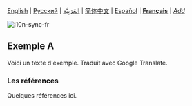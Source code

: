 [English](README.md) | [Русский](README-ru.md) | [العَرَبِيَّة](README-ar.md) | [简体中文](README-zh-Hans.md) | [Español](README-es.md) | **[Français](README-fr.md)** | *[Add](https://github.com/markdown-localization/mdlm-spec#workflow)* <!-- l10n:select -->

<!-- l10n:ignore start -->
![l10n-sync-fr](https://github.com/markdown-localization/mdlm-spec/workflows/l10n-sync-fr/badge.svg)
<!-- l10n:ignore end -->

<!-- l10n:p
## Example A

Here is a text of example.
l10n:p -->
## Exemple A

Voici un texte d'exemple. Traduit avec Google Translate.

<!-- l10n:p
### References

Some references here.
l10n:p -->
### Les références

Quelques références ici.
